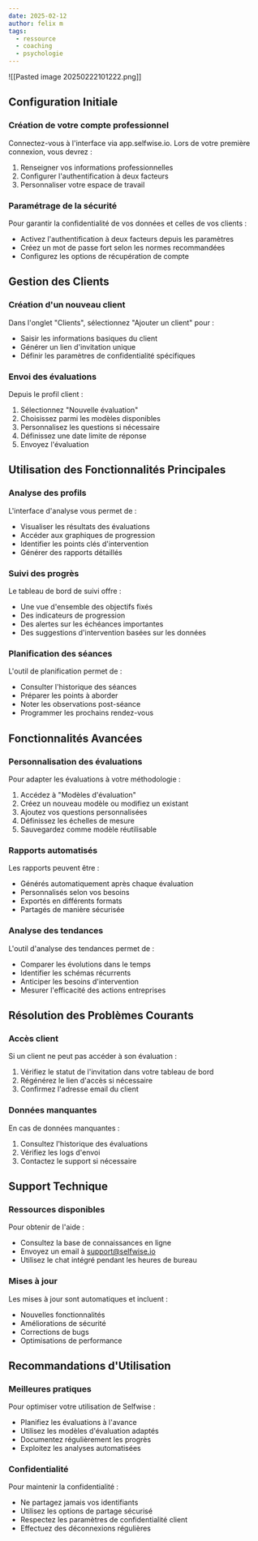```yaml
---
date: 2025-02-12
author: felix m
tags:
  - ressource
  - coaching
  - psychologie
---
```

![[Pasted image 20250222101222.png]]

## Configuration Initiale

### Création de votre compte professionnel
Connectez-vous à l'interface via app.selfwise.io. Lors de votre première connexion, vous devrez :
1. Renseigner vos informations professionnelles
2. Configurer l'authentification à deux facteurs
3. Personnaliser votre espace de travail

### Paramétrage de la sécurité
Pour garantir la confidentialité de vos données et celles de vos clients :
- Activez l'authentification à deux facteurs depuis les paramètres
- Créez un mot de passe fort selon les normes recommandées
- Configurez les options de récupération de compte

## Gestion des Clients

### Création d'un nouveau client
Dans l'onglet "Clients", sélectionnez "Ajouter un client" pour :
- Saisir les informations basiques du client
- Générer un lien d'invitation unique
- Définir les paramètres de confidentialité spécifiques

### Envoi des évaluations
Depuis le profil client :
1. Sélectionnez "Nouvelle évaluation"
2. Choisissez parmi les modèles disponibles
3. Personnalisez les questions si nécessaire
4. Définissez une date limite de réponse
5. Envoyez l'évaluation

## Utilisation des Fonctionnalités Principales

### Analyse des profils
L'interface d'analyse vous permet de :
- Visualiser les résultats des évaluations
- Accéder aux graphiques de progression
- Identifier les points clés d'intervention
- Générer des rapports détaillés

### Suivi des progrès
Le tableau de bord de suivi offre :
- Une vue d'ensemble des objectifs fixés
- Des indicateurs de progression
- Des alertes sur les échéances importantes
- Des suggestions d'intervention basées sur les données

### Planification des séances
L'outil de planification permet de :
- Consulter l'historique des séances
- Préparer les points à aborder
- Noter les observations post-séance
- Programmer les prochains rendez-vous

## Fonctionnalités Avancées

### Personnalisation des évaluations
Pour adapter les évaluations à votre méthodologie :
1. Accédez à "Modèles d'évaluation"
2. Créez un nouveau modèle ou modifiez un existant
3. Ajoutez vos questions personnalisées
4. Définissez les échelles de mesure
5. Sauvegardez comme modèle réutilisable

### Rapports automatisés
Les rapports peuvent être :
- Générés automatiquement après chaque évaluation
- Personnalisés selon vos besoins
- Exportés en différents formats
- Partagés de manière sécurisée

### Analyse des tendances
L'outil d'analyse des tendances permet de :
- Comparer les évolutions dans le temps
- Identifier les schémas récurrents
- Anticiper les besoins d'intervention
- Mesurer l'efficacité des actions entreprises

## Résolution des Problèmes Courants

### Accès client
Si un client ne peut pas accéder à son évaluation :
1. Vérifiez le statut de l'invitation dans votre tableau de bord
2. Régénérez le lien d'accès si nécessaire
3. Confirmez l'adresse email du client

### Données manquantes
En cas de données manquantes :
1. Consultez l'historique des évaluations
2. Vérifiez les logs d'envoi
3. Contactez le support si nécessaire

## Support Technique

### Ressources disponibles
Pour obtenir de l'aide :
- Consultez la base de connaissances en ligne
- Envoyez un email à support@selfwise.io
- Utilisez le chat intégré pendant les heures de bureau

### Mises à jour
Les mises à jour sont automatiques et incluent :
- Nouvelles fonctionnalités
- Améliorations de sécurité
- Corrections de bugs
- Optimisations de performance

## Recommandations d'Utilisation

### Meilleures pratiques
Pour optimiser votre utilisation de Selfwise :
- Planifiez les évaluations à l'avance
- Utilisez les modèles d'évaluation adaptés
- Documentez régulièrement les progrès
- Exploitez les analyses automatisées

### Confidentialité
Pour maintenir la confidentialité :
- Ne partagez jamais vos identifiants
- Utilisez les options de partage sécurisé
- Respectez les paramètres de confidentialité client
- Effectuez des déconnexions régulières